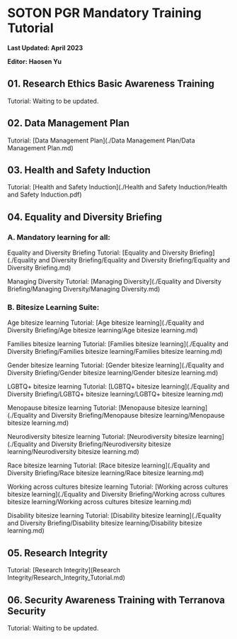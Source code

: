 # SOTON PGR Mandatory Training Tutorial

**Last Updated: April 2023**

**Editor: Haosen Yu**



## 01. Research Ethics Basic Awareness Training

Tutorial: Waiting to be updated.



## 02. Data Management Plan

Tutorial: [Data Management Plan](./Data Management Plan/Data Management Plan.md)



## 03. Health and Safety Induction

Tutorial: [Health and Safety Induction](./Health and Safety Induction/Health and Safety Induction.pdf)



## 04. Equality and Diversity Briefing

### A. Mandatory learning for all: 

Equality and Diversity Briefing Tutorial: [Equality and Diversity Briefing](./Equality and Diversity Briefing/Equality and Diversity Briefing/Equality and Diversity Briefing.md)

Managing Diversity Tutorial: [Managing Diversity](./Equality and Diversity Briefing/Managing Diversity/Managing Diversity.md)

### B. Bitesize Learning Suite: 

Age bitesize learning Tutorial: [Age bitesize learning](./Equality and Diversity Briefing/Age bitesize learning/Age bitesize learning.md)

Families bitesize learning Tutorial: [Families bitesize learning](./Equality and Diversity Briefing/Families bitesize learning/Families bitesize learning.md)

Gender bitesize learning Tutorial: [Gender bitesize learning](./Equality and Diversity Briefing/Gender bitesize learning/Gender bitesize learning.md)

LGBTQ+ bitesize learning Tutorial: [LGBTQ+ bitesize learning](./Equality and Diversity Briefing/LGBTQ+ bitesize learning/LGBTQ+ bitesize learning.md)

Menopause bitesize learning Tutorial: [Menopause bitesize learning](./Equality and Diversity Briefing/Menopause bitesize learning/Menopause bitesize learning.md)

Neurodiversity bitesize learning Tutorial: [Neurodiversity bitesize learning](./Equality and Diversity Briefing/Neurodiversity bitesize learning/Neurodiversity bitesize learning.md)

Race bitesize learning Tutorial: [Race bitesize learning](./Equality and Diversity Briefing/Race bitesize learning/Race bitesize learning.md)

Working across cultures bitesize learning Tutorial: [Working across cultures bitesize learning](./Equality and Diversity Briefing/Working across cultures bitesize learning/Working across cultures bitesize learning.md)

Disability bitesize learning Tutorial: [Disability bitesize learning](./Equality and Diversity Briefing/Disability bitesize learning/Disability bitesize learning.md)



## 05. Research Integrity

Tutorial: [Research Integrity](Research Integrity/Research_Integrity_Tutorial.md)



## 06. Security Awareness Training with Terranova Security

Tutorial: Waiting to be updated.